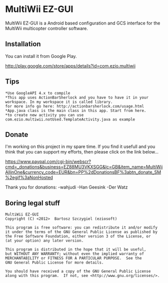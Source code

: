 MultiWii EZ-GUI
===============

MultiWii EZ-GUI is a Android based configuration and GCS interface for the MultiWii multicopter controller software.

Installation
------------
You can install it from Google Play.

http://play.google.com/store/apps/details?id=com.ezio.multiwii

Tips
----
	*Use GoogleAPI 4.x to compile
	*This app uses ActionBarSherlock and you have to have it in your workspace. In my workspace it is called library.
	for more info go here: http://actionbarsherlock.com/usage.html
 	*App.java class is the main class in this app. Start from here.
 	*to create new activity you can use com.ezio.multiwii.notUsed.TemplateActivity.java as example

Donate
------
I'm working on this project in my spare time. If you find it usefull and you think that you can support my efforts, then please click on the link below... 

https://www.paypal.com/cgi-bin/webscr?cmd=_donations&business=EZ88MU3VKXSGG&lc=GB&item_name=MultiWiiAllinOne&currency_code=EUR&bn=PP%2dDonationsBF%3abtn_donate_SM%2egif%3aNonHosted

Thank you for donations:
-wahjudi
-Han Geesink
-Der Watz


Boring legal stuff
------------------
    MultiWii EZ-GUI
    Copyright (C) <2012>  Bartosz Szczygiel (eziosoft)

    This program is free software: you can redistribute it and/or modify
    it under the terms of the GNU General Public License as published by
    the Free Software Foundation, either version 3 of the License, or
    (at your option) any later version.

    This program is distributed in the hope that it will be useful,
    but WITHOUT ANY WARRANTY; without even the implied warranty of
    MERCHANTABILITY or FITNESS FOR A PARTICULAR PURPOSE.  See the
    GNU General Public License for more details.

    You should have received a copy of the GNU General Public License
    along with this program.  If not, see <http://www.gnu.org/licenses/>.